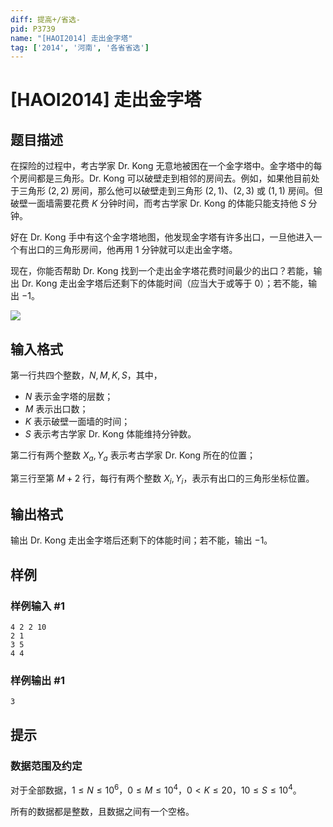```yaml
---
diff: 提高+/省选-
pid: P3739
name: "[HAOI2014] 走出金字塔"
tag: ['2014', '河南', '各省省选']
---
```

# [HAOI2014] 走出金字塔
## 题目描述

在探险的过程中，考古学家 Dr. Kong 无意地被困在一个金字塔中。金字塔中的每个房间都是三角形。Dr. Kong 可以破壁走到相邻的房间去。例如，如果他目前处于三角形 $(2,2)$ 房间，那么他可以破壁走到三角形 $(2,1)$、$(2,3)$ 或 $(1,1)$ 房间。但破壁一面墙需要花费 $K$ 分钟时间，而考古学家 Dr. Kong 的体能只能支持他 $S$ 分钟。


好在 Dr. Kong 手中有这个金字塔地图，他发现金字塔有许多出口，一旦他进入一个有出口的三角形房间，他再用 $1$ 分钟就可以走出金字塔。

现在，你能否帮助 Dr. Kong 找到一个走出金字塔花费时间最少的出口？若能，输出 Dr. Kong 走出金字塔后还剩下的体能时间（应当大于或等于 $0$）；若不能，输出 $-1$。

![](https://cdn.luogu.com.cn/upload/pic/5208.png)

## 输入格式

第一行共四个整数，$N,M,K,S$，其中，

- $N$ 表示金字塔的层数；
- $M$ 表示出口数；
- $K$ 表示破壁一面墙的时间；
- $S$ 表示考古学家 Dr. Kong 体能维持分钟数。

第二行有两个整数 $X_a,Y_a$ 表示考古学家 Dr. Kong 所在的位置；

第三行至第 $M+2$ 行，每行有两个整数 $X_i,Y_i$，表示有出口的三角形坐标位置。

## 输出格式

输出 Dr. Kong 走出金字塔后还剩下的体能时间；若不能，输出 $-1$。

## 样例

### 样例输入 #1
```
4 2 2 10
2 1
3 5
4 4
```
### 样例输出 #1
```
3
```
## 提示

### 数据范围及约定

对于全部数据，$1 \le N \le 10^6$，$0\le M\le 10^4$，$0<K\le 20$，$10\le S\le 10^4$。

所有的数据都是整数，且数据之间有一个空格。

